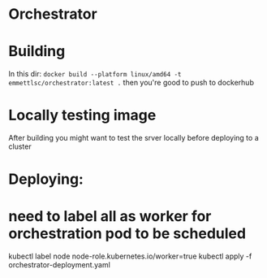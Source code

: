 # Orchestrator


# Building
In this dir:
`docker build --platform linux/amd64 -t emmettlsc/orchestrator:latest .`
then you're good to push to dockerhub

# Locally testing image
After building you might want to test the srver locally before deploying to a cluster

# Deploying:
# need to label all as worker for orchestration pod to be scheduled
kubectl label node <worker node ip> node-role.kubernetes.io/worker=true
kubectl apply -f orchestrator-deployment.yaml